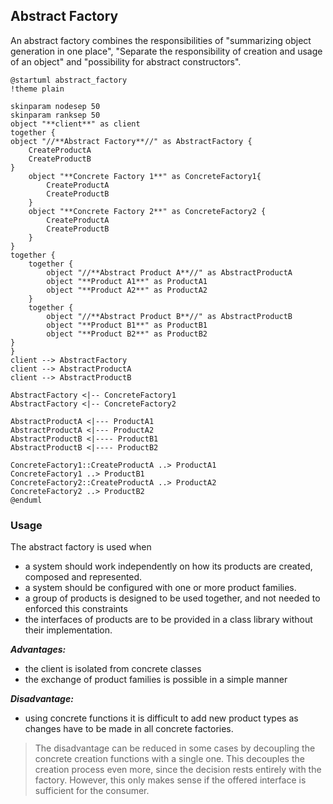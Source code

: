 ## Abstract Factory

An abstract factory combines the responsibilities of "summarizing object generation in one place", "Separate the responsibility of creation and usage of an object" and "possibility for abstract constructors".

```plantuml
@startuml abstract_factory
!theme plain

skinparam nodesep 50
skinparam ranksep 50
object "**client**" as client
together {
object "//**Abstract Factory**//" as AbstractFactory {
    CreateProductA
    CreateProductB
}
    object "**Concrete Factory 1**" as ConcreteFactory1{
        CreateProductA
        CreateProductB
    }
    object "**Concrete Factory 2**" as ConcreteFactory2 {
        CreateProductA
        CreateProductB
    }
}
together {
    together {
        object "//**Abstract Product A**//" as AbstractProductA
        object "**Product A1**" as ProductA1
        object "**Product A2**" as ProductA2
    }
    together {
        object "//**Abstract Product B**//" as AbstractProductB
        object "**Product B1**" as ProductB1
        object "**Product B2**" as ProductB2
}
}
client --> AbstractFactory
client --> AbstractProductA
client --> AbstractProductB

AbstractFactory <|-- ConcreteFactory1
AbstractFactory <|-- ConcreteFactory2

AbstractProductA <|--- ProductA1
AbstractProductA <|--- ProductA2
AbstractProductB <|---- ProductB1
AbstractProductB <|---- ProductB2

ConcreteFactory1::CreateProductA ..> ProductA1 
ConcreteFactory1 ..> ProductB1
ConcreteFactory2::CreateProductA ..> ProductA2
ConcreteFactory2 ..> ProductB2
@enduml
```

### Usage

The abstract factory is used when

* a system should work independently on how its products are created, composed and represented.
* a system should be configured with one or more product families.
* a group of products is designed to be used together, and not needed to enforced this constraints
* the interfaces of products are to be provided in a class library without their implementation.

***Advantages:***

* the client is isolated from concrete classes
* the exchange of product families is possible in a simple manner

***Disadvantage:***

* using concrete functions it is difficult to add new product types as changes have to be made in all concrete factories.

> The disadvantage can be reduced in some cases by decoupling the concrete creation functions with a single one. This decouples the creation process even more, since the decision rests entirely with the factory. However, this only makes sense if the offered interface is sufficient for the consumer.

